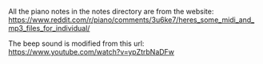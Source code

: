 All the piano notes in the notes directory are from the website:
https://www.reddit.com/r/piano/comments/3u6ke7/heres_some_midi_and_mp3_files_for_individual/

The beep sound is modified from this url:<br />
https://www.youtube.com/watch?v=ypZtrbNaDFw
